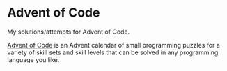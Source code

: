 # Advent of Code
My solutions/attempts for Advent of Code.

[Advent of Code](https://adventofcode.com) is an Advent calendar of small programming puzzles for a variety of skill sets and skill levels that can be solved in any programming language you like.
